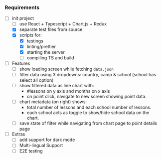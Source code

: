 
### Requirements

- [ ] init project
	- [ ] use React + Typescript + Chart.js + Redux
	- [X] separate test files from source
	- [X] scripts for:
		- [x] testings
		- [X] linting/prettier
		- [X] starting the server
		- [ ] compiling TS and build
- [ ] Features
	- [ ] show loading screen while fetching `data.json`
	- [ ] filter data using 3 dropdowns: country, camp & school (school has select all option)
	- [ ] show filtered data as line chart with:
		- #lessons on y axis and months on x axis
		- on point click, navigate to new screen showing point data.
	- [ ] chart metadata (on right) shows: 
		- total number of lessons and each school number of lessons.
		- each school acts as toggle to show/hide school data on the chart.
	- [ ] save state of filter while navigating from chart page to point details page
- [ ] Extras
	- [ ] add support for dark mode
	- [ ] Multi-lingual Support
	- [ ] E2E testing